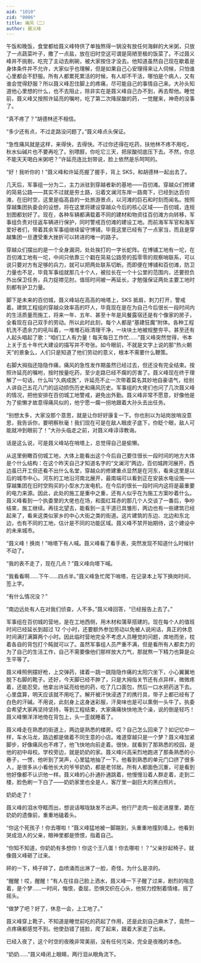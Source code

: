 ```yaml
---
aid: "1010"
zid: "0006"
title: 痛风（二）
author: 聂义峰
---
```


午饭和晚饭，食堂都给聂义峰特供了单独熬得一锅没有放任何海鲜的大米粥，只放了一点蔬菜叶子，撒了一点盐，放在旧时空这可谓是简陋至极的饭菜了。不过聂义峰并不挑剔，吃完了主动去刷碗，被大家按住才没去。他知道虽然自己现在歇着是身体条件并不允许，大家似乎也理解，但是如果自己心安理得来让人伺候，只怕谁心里都会不舒服。所有人都累死累活的时候，有人却不干活，哪怕是个病人，又有谁会觉得舒服？所以聂义峰忍住脚上的疼痛，尽可能自己的事情自己来。大孙头知道他心里想的什么，也不去阻止，除非实在是聂义峰自己办不到，再去帮他。睡觉前，聂义峰又按照许延亮的嘱咐，吃了第二次降尿酸的药，一觉醒来，神奇的没事了。

“真不疼了？”胡德林还不相信。

“多少还有点，不过走路没问题了。”聂义峰点头保证。

“急性痛风就是这样，来得快，去得快。不过你还得在吃药，扶他林不疼不用吃，秋水仙碱片也不要再吃了。别嘌醇，你吃它三天，把尿酸彻底压下去。不然，你总不能天天喝白米粥吧？”许延亮连比划带说，脸上依然是乐呵呵的。

“好！我听你的！”聂义峰和许延亮握了握手，背上 SKS，和胡德林一起出去了。

几天后，军事组一分为二，主力派驻到穿越者新的基地——百仞滩。穿越众们修建的简易公路——其实不过就是夯土路，沿着文澜河东岸一路南下，已经到达百仞滩，在旧时空，这里是临高县的一处旅游景点，以河滩的巨石和时刻而闻名。按照穿越集团执委会的设想，将在这里将建设穿越众今后的核心区域——百仞城，连规划图都划好了。现在，各种车辆都满载着不同的建材和物资往百仞滩方向转移，军事组负责对往返车辆进行保护，同时警戒百仞滩的建设工地。而前海军军官和海军爱好者们，带着其余军事组继续留守博铺，毕竟这里已经有了一点家当，而且是穿越集团一旦遭受重大挫折可以转进的唯一的路子。

穿越众们摆出的是一个全身漏洞，处处挨打的一字长蛇阵。在博铺工地有一坨，在百仞滩工地有一坨，中间只依靠三个戳在简易公路旁的孤零零的观察哨联系，可以说只要对方有足够的兵力，就可以把两处联系切断。而即便在博铺和百仞滩，防卫力量也不足，毕竟军事组就那几十个人，被拉长在一个十公里的范围内，还要担负外出保卫任务，兵力捉襟见肘。值班时间被一再延长，才勉强保证两处主要工地时刻都有护卫力量。

脚下是未来的百仞城，聂义峰站在高高的哨塔上，SKS 抵肩，刺刀打开，警戒着。建筑工程组的穿越众效率高的吓人，毕竟现在是在为自己今后很长一段时间内的生活质量而施工，将来一年、五年、甚至十年是风餐露宿还是有个像家的房子，全看现在自己双手的劳动。所以此时此刻，每个人都是“基建狂魔”附体。各种工程机洗不遗余力的吼叫着，一堆堆石砾清理干净，一块块土地被规整夯平。甚至还有人起头唱起了歌：“咱们工人有力量！每天每日工作忙……”聂义峰突然觉得，书本上关于五十年代大建设的描写并不夸张。如今眼前，不就是文字上说的那“热火朝天”的景象么，人们只是知道了他们劳动的意义，根本不需要什么鞭策。

右脚大拇指还隐隐作痛，痛风的急性发作期虽然已经过去，但还没有完全结束。按照许延亮的嘱咐，按时按量吃药，至少走路已经不瘸的厉害了。聂义峰现在终于理解了一句话，什么叫“久病成医”，许延亮不止一次带着莫名其妙地自豪语气，给别人讲自己五花八门的运动损伤历史和痛风历史。军事组的大佬们也问了几次聂义峰的情况，把他安排在百仞城工地警戒，避免出外勤。聂义峰非常不愿意，好像他是为了偷懒才故意得痛风似的，他宁愿一瘸一拐地跟着大孙头去出任务。

“别想太多，大家没那个意思，就是让你好好康复一下。你也别以为站岗放哨没意思，我告诉你，要明察秋毫！我们现在可是在敌人眼皮子底下，你眨个眼，敌人可能就冲到眼前了！”大孙头临走之前，对聂义峰谆谆教诲。

话是这么说，可是聂义峰站在哨塔上，总觉得自己是偷懒。

从这里俯瞰百仞城工地，大体上能看出这个今后自己要住很长一段时间的地方大体是个什么结构：在这个昨天自己才知道名字的“文澜河”两边，百仞城跨河展开，西边虽已开工但还看不出什么名堂，穿越众的修建重点显然是在河东，看来这里是以后的城市中心。河东的工地沿河南北展开，最南端可以看到正在安装水电设施——穿越集团在旧时空购买的小型水力发电机，在今后的很长一段时间内这将是最重要的电力来源。因此，此处的施工是重中之重，还有人似乎在为施工方案吵着什么。聂义峰看到一个执委里的大佬也在场，和面红耳赤的那几个人交谈了一番后，争吵结束，施工继续。再往北望去，能看到一主干道已具雏形，两边也有一些建筑已经起来了，看来这类似家乡的中心大街之类的街道。这片建筑的东边、北边和东北边，也有不同的工地，估计是不同的功能区域。聂义峰不禁开始期待，这个建设中的未来城市。

“聂义峰！换岗！”哨塔下有人喊。聂义峰看了看手表，突然发现不知道什么时候针不动了。

“我的表不走了，现在几点？”聂义峰向塔下喊。

“我看看啊……下午……四点半。”聂义峰急忙爬下哨塔，在记录本上写下换岗时间，签上字。

“有什么情况没？”

“南边远处有人在对我们侦查，人不多。”聂义峰回答，“已经报告上去了。”

军事组在百仞城的营地，是在工地西侧，用木材和蒲草搭建的。现在每个人的值班时间已经延长到超过 12 个小时，还要额外参加劳动以免被人说闲话，真正的休息时间满打满算两个小时。因此临时营地完全不考虑人员睡觉的问题，席地而坐，枕着各自的背包打个盹就可以了。虽然军事组人员严重不满，但是看所有人都卖力的为了自己的生活工作，自己不需要像他们那样放大力气，那就熬一下精力也算是众生平等了。

聂义峰照例摆好枪，上交弹药，揉着一跳一跳隐隐作痛的太阳穴坐下，小心翼翼地脱下右脚的靴子。还好，今天脚已经不肿了，只是大拇指关节还有点异样，微微疼着，还能忍受。他拿出许延亮给他的药，吃了几口面包，然后一口水把药送下去。心里盘算，明天应该就不用吃了。解开被汗快浸透了的携行具，带子上都已经有了白色的汗碱。不用说，此刻身上这身迷彩服，汗臭味也是可以熏倒一头牛了。执委会希望大家再坚持坚持，等到工程结束，大家痛痛快快地洗个澡，说的倒是轻巧！聂义峰懒洋洋地倚在背包上，头一歪就睡着了。

聂义峰走在熟悉的街道上，两边是熟悉的楼房。哎？自己怎么回来了？如记忆中一样，车水马龙，路边都是做着不同生意的小店。难道穿越只是一个梦？聂义峰加紧脚步，好像痛风也不疼了，他飞快地向前走着。很快，就看到了那熟悉的校园，是他的初中母校。学校旁边，就是奶奶的家。聂义峰兴高采烈地跑进了那条熟悉的小巷子，一愣，他听到了哭声，心里猛地抽了一下。他看到熟悉的单元门口挤了很多人，是很多从小看他长大的爷爷奶奶，都是老邻居。所有人都面色沉重，可是看到他好像都不认识他一样。聂义峰的心扑通扑通跳着，他慢慢沿着人群走着，走到二楼，脸色刷一下白了——奶奶家里也全是人，客厅里一副巨大的黑白照片。

奶奶走了！

聂义峰的泪水夺眶而出，想说话喉咙缺发不出声。他行尸走肉一般走进屋里，跪在奶奶的遗像前，重重地磕着头。

“你这个死孩子！你去哪啦！”聂义峰猛地被一脚踹到，头重重地撞到墙上。他看到哭成泪人的父亲，眼神里都是愤恨，指着自己。

“你知不知道，你奶奶有多想你！你这个王八蛋！你去哪啦！？”父亲抄起椅子，就像聂义峰砸了过来。

砰的一下，椅子碎了，血喷涌而出淋了一脸，奇怪，为什么是凉的。

“醒醒！哎，醒醒！”有人在往自己脸上洒水，聂义峰一下子醒了过来，剧烈的喘息着，是个梦……一时间，悔恨，委屈，恐惧交织在心头，他努力控制着情绪，摇了摇头。

“做梦了吧？好了，休息一会，上工地了。”

聂义峰穿上靴子，不知道是睡觉前吃的药起了作用，还是此刻自己麻木了，竟然一点疼痛都感觉不到。他使劲错了搓脸，爬了起来，跟着大家走了出来。

已经入夜了，这个时空的夜晚非常美丽，没有任何污染，完全是夜晚的本色。

“奶奶……”聂义峰闭上眼睛，两行泪从眼角流下。
